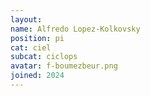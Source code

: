 ```yaml
---
layout:
name: Alfredo Lopez-Kolkovsky
position: pi
cat: ciel
subcat: ciclops
avatar: f-boumezbeur.png
joined: 2024
---
```



